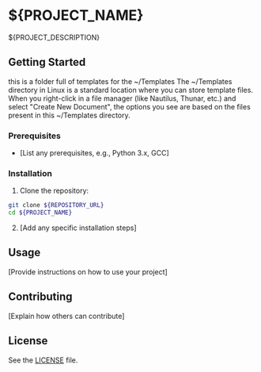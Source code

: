 # ${PROJECT_NAME}

${PROJECT_DESCRIPTION}

## Getting Started
this is a folder full of templates for the ~/Templates
The ~/Templates directory in Linux is a standard location where you can store template files. When you right-click in a file manager (like Nautilus, Thunar, etc.) and select "Create New Document", the options you see are based on the files present in this ~/Templates directory.
### Prerequisites

* [List any prerequisites, e.g., Python 3.x, GCC]

### Installation

1.  Clone the repository:
   ```bash
   git clone ${REPOSITORY_URL}
   cd ${PROJECT_NAME}
   ```
2.  [Add any specific installation steps]

## Usage

[Provide instructions on how to use your project]

## Contributing

[Explain how others can contribute]

## License

See the [LICENSE](LICENSE) file.
